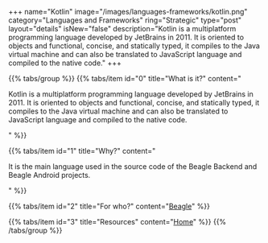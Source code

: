+++
name="Kotlin"
image="/images/languages-frameworks/kotlin.png"
category="Languages and Frameworks"
ring="Strategic"
type="post"
layout="details"
isNew="false"
description="Kotlin is a multiplatform programming language developed by JetBrains in 2011. It is oriented to objects and functional, concise, and statically typed, it compiles to the Java virtual machine and can also be translated to JavaScript language and compiled to the native code."
+++

{{% tabs/group %}}
  {{% tabs/item id="0" title="What is it?" content="<p>Kotlin is a multiplatform programming language developed by JetBrains in 2011. It is oriented to objects and functional, concise, and statically typed, it compiles to the Java virtual machine and can also be translated to JavaScript language and compiled to the native code.</p>" %}}

  {{% tabs/item id="1" title="Why?" content="<p>It is the main language used in the source code of the Beagle Backend and Beagle Android projects.</p>" %}}

  {{% tabs/item id="2" title="For who?" content="<a href='https://usebeagle.io/' target='_blank'>Beagle</a>" %}}

  {{% tabs/item id="3" title="Resources" content="<a href='https://kotlinlang.org/' target='_blank'>Home</a>" %}}
{{% /tabs/group %}}
